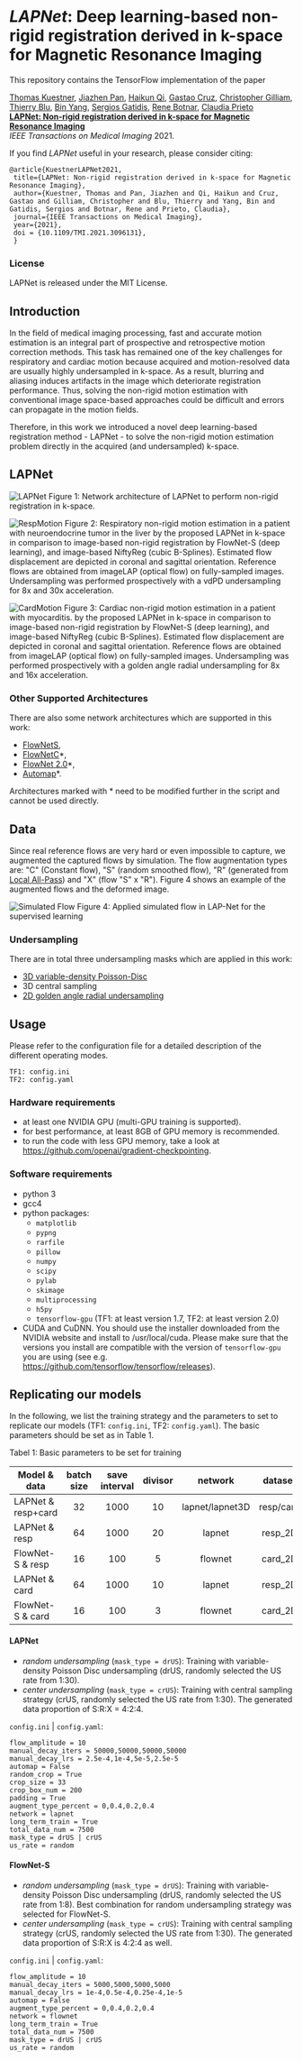 # *LAPNet*: Deep learning-based non-rigid registration derived in k-space for Magnetic Resonance Imaging

This repository contains the TensorFlow implementation of the paper

[Thomas Kuestner](https://www.medizin.uni-tuebingen.de/de/das-klinikum/mitarbeiter/profil/252),
[Jiazhen Pan](https://aim-lab.io/author/jiazhen-pan/), 
[Haikun Qi](https://scholar.google.com/citations?user=AWI7KUsAAAAJ&hl=zh-CN), 
[Gastao Cruz](https://kclpure.kcl.ac.uk/portal/gastao.cruz.html), 
[Christopher Gilliam](https://www.rmit.edu.au/contact/staff-contacts/academic-staff/g/gilliam-dr-christopher), 
[Thierry Blu](https://www.ee.cuhk.edu.hk/~tblu/monsite/phps/), 
[Bin Yang](https://www.iss.uni-stuttgart.de/institut/team/Yang-00004/), 
[Sergios Gatidis](https://www.medizin.uni-tuebingen.de/de/das-klinikum/mitarbeiter/profil/1479), 
[Rene Botnar](https://kclpure.kcl.ac.uk/portal/rene.botnar.html), 
[Claudia Prieto](https://kclpure.kcl.ac.uk/portal/claudia.prieto.html)<br/>
**[LAPNet: Non-rigid registration derived in k-space for Magnetic Resonance Imaging](https://ieeexplore.ieee.org/document/9478906)** <br/>
*IEEE Transactions on Medical Imaging* 2021.

If you find *LAPNet* useful in your research, please consider citing:

	@article{KuestnerLAPNet2021,
	 title={LAPNet: Non-rigid registration derived in k-space for Magnetic Resonance Imaging},
	 author={Kuestner, Thomas and Pan, Jiazhen and Qi, Haikun and Cruz, Gastao and Gilliam, Christopher and Blu, Thierry and Yang, Bin and Gatidis, Sergios and Botnar, Rene and Prieto, Claudia},
	 journal={IEEE Transactions on Medical Imaging},
	 year={2021},
	 doi = {10.1109/TMI.2021.3096131},
	 }

### License
LAPNet is released under the MIT License.

## Introduction
In the field of medical imaging processing, fast and accurate motion estimation is an integral part of 
prospective and retrospective motion correction methods. This task has remained one of the key challenges 
for respiratory and cardiac motion because acquired and motion-resolved data are usually highly undersampled in k-space. 
As a result, blurring and aliasing induces artifacts in the image which deteriorate registration performance. 
Thus, solving the non-rigid motion estimation with conventional image space-based approaches could be difficult and 
errors can propagate in the motion fields. 

Therefore, in this work we introduced a novel deep learning-based registration method - LAPNet - to solve the non-rigid 
motion estimation problem directly in the acquired (and undersampled) k-space. 

## LAPNet
![LAPNet](https://user-images.githubusercontent.com/15344655/119488462-df89fa00-bd5a-11eb-95ef-8a8ad89a2e38.png)
Figure 1: Network architecture of LAPNet to perform non-rigid registration in k-space.

![RespMotion](https://user-images.githubusercontent.com/15344655/121178314-a5425180-c85e-11eb-9de7-1e74da42a672.png)
Figure 2: Respiratory non-rigid motion estimation in a patient with neuroendocrine tumor in the liver by the proposed 
LAPNet in k-space in comparison to image-based non-rigid registration by FlowNet-S (deep learning), and image-based NiftyReg (cubic B-Splines). Estimated flow displacement are depicted in coronal and sagittal orientation. Reference flows are obtained from imageLAP (optical flow) on fully-sampled images. Undersampling was performed prospectively with a vdPD undersampling for 8x and 30x acceleration.

![CardMotion](https://user-images.githubusercontent.com/15344655/121178587-ed617400-c85e-11eb-8669-840c145a3387.png)
Figure 3: Cardiac non-rigid motion estimation in a patient with myocarditis. by the proposed 
LAPNet in k-space in comparison to image-based non-rigid registration by FlowNet-S (deep learning), and image-based NiftyReg (cubic B-Splines). Estimated flow displacement are depicted in coronal and sagittal orientation. Reference flows are obtained from imageLAP (optical flow) on fully-sampled images. Undersampling was performed prospectively with a golden angle radial undersampling for 8x and 16x acceleration.

### Other Supported Architectures
There are also some network architectures which are supported in this work: 
- [FlowNetS](https://arxiv.org/abs/1504.06852),
- [FlowNetC](https://arxiv.org/abs/1504.06852)*, 
- [FlowNet 2.0](https://arxiv.org/abs/1612.01925)*,
- [Automap](https://www.nature.com/articles/nature25988)*.

Architectures marked with * need to be modified further in the script and cannot be used directly.

## Data
Since real reference flows are very hard or even impossible to capture, we augmented the captured flows by simulation. 
The flow augmentation types are: "C" (Constant flow), "S" (random smoothed flow), "R" (generated from
[Local All-Pass](https://ieeexplore.ieee.org/document/7493264)) and "X" (flow "S" x "R"). Figure 4 shows an example of the augmented flows and the deformed image. 

![Simulated Flow](https://user-images.githubusercontent.com/46929357/87416750-70d30080-c5cf-11ea-8751-1a382d95b86b.png)
Figure 4: Applied simulated flow in LAP-Net for the supervised learning

### Undersampling
There are in total three undersampling masks which are applied in this work:
- [3D variable-density Poisson-Disc](https://ieeexplore.ieee.org/document/7486011)
- 3D central sampling
- [2D golden angle radial undersampling](https://ieeexplore.ieee.org/abstract/document/4039540)

## Usage

Please refer to the configuration file for a detailed description of the different operating modes.
```
TF1: config.ini
TF2: config.yaml
```

### Hardware requirements
- at least one NVIDIA GPU (multi-GPU training is supported).
- for best performance, at least 8GB of GPU memory is recommended.
- to run the code with less GPU memory, take a look at https://github.com/openai/gradient-checkpointing. 

### Software requirements
- python 3
- gcc4
- python packages: 
    - `matplotlib`
    - `pypng` 
    - `rarfile` 
    - `pillow`
    - `numpy`
    - `scipy`
    - `pylab`
    - `skimage`
    - `multiprocessing`
    - `h5py`
    - `tensorflow-gpu` (TF1: at least version 1.7, TF2: at least version 2.0)
- CUDA and CuDNN. You should use the installer downloaded from the NVIDIA website and install to /usr/local/cuda. Please make sure that the versions you install are compatible with the version of `tensorflow-gpu` you are using (see e.g. https://github.com/tensorflow/tensorflow/releases).


## Replicating our models

In the following, we list the training strategy and the parameters to set to replicate our models (TF1: `config.ini`, TF2: `config.yaml`).
The basic parameters should be set as in Table 1.

Tabel 1: Basic parameters to be set for training 

Model & data| batch size | save interval | divisor | network | dataset
-------|:--------:|:--------:|:--------:|:--------:|:--------:|
LAPNet & resp+card | 32 | 1000 | 10 | lapnet/lapnet3D | resp/card 
LAPNet & resp |64 |1000 | 20|lapnet |resp_2D
FlowNet-S & resp|16 |100 | 5|flownet|card_2D
LAPNet & card|64 |1000| 10|lapnet|resp_2D
FlowNet-S & card|16 |100 | 3|flownet|card_2D

#### LAPNet
- *random undersampling* (`mask_type = drUS`): Training with variable-density Poisson Disc undersampling (drUS, randomly selected the US rate from 1:30).
- *center undersampling* (`mask_type = crUS`): Training with central sampling strategy (crUS, randomly selected the US rate from 1:30). 
The generated data proportion of S:R:X = 4:2:4. 

`config.ini` | `config.yaml`: 
```
flow_amplitude = 10
manual_decay_iters = 50000,50000,50000,50000
manual_decay_lrs = 2.5e-4,1e-4,5e-5,2.5e-5
automap = False
random_crop = True
crop_size = 33
crop_box_num = 200
padding = True
augment_type_percent = 0,0.4,0.2,0.4
network = lapnet
long_term_train = True
total_data_num = 7500
mask_type = drUS | crUS
us_rate = random
``` 

#### FlowNet-S
- *random undersampling* (`mask_type = drUS`): Training with variable-density Poisson Disc undersampling (drUS, randomly selected the US rate from 1:8). Best combination for random undersampling strategy was selected for FlowNet-S.
- *center undersampling* (`mask_type = crUS`): Training with central sampling strategy (crUS, randomly selected the US rate from 1:30).
The generated data proportion of S:R:X is 4:2:4 as well.

`config.ini` | `config.yaml`: 
```
flow_amplitude = 10
manual_decay_iters = 5000,5000,5000,5000
manual_decay_lrs = 1e-4,0.5e-4,0.25e-4,1e-5
automap = False
augment_type_percent = 0,0.4,0.2,0.4
network = flownet
long_term_train = True
total_data_num = 7500
mask_type = drUS | crUS
us_rate = random
```